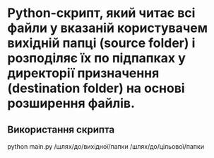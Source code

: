 # Python-скрипт, який читає всі файли у вказаній користувачем вихідній папці (source folder) і розподіляє їх по підпапках у директорії призначення (destination folder) на основі розширення файлів.
## Використання скрипта
python main.py /шлях/до/вихідної/папки /шлях/до/цільової/папки
